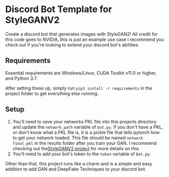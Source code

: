 # Discord Bot Template for StyleGANV2
Create a discord bot that generates images with StyleGAN2! All credit for this code goes to NVIDIA, this is just an example use case I recommend you check out if you're looking to extend your discord bot's abilities.

## Requirements
Essential requirements are Windows/Linux, CUDA Toolkit v11.0 or higher, and Python 3.7.

After setting these up, simply run `pip3 install -r requirements` in the project folder to get everything else running.

## Setup
1. You'll need to save your networks PKL file into this projects directory and update the `network_path` variable of `bot.py`. If you don't have a PKL, or don't know what a PKL file is, it is a pickle file that tells pytorch how to get your network loaded. This file should be named `network-final.pkl` in the results folder after you train your GAN. I recommend checking out the[StyleGANV2 project](https://github.com/NVlabs/stylegan2-ada) for more details on this. 
2. You'll need to add your bot's token to the `token` variable of `bot.py`.

Other than that, this project runs like a charm and is a simple and easy addition to add GAN and DeepFake Techniques to your discord bot. 
